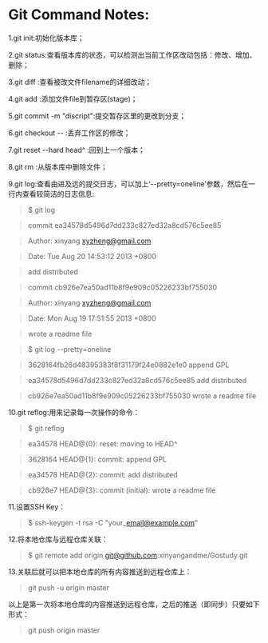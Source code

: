 Git Command Notes:
======
1.git init:初始化版本库；   

2.git status:查看版本库的状态，可以检测出当前工作区改动包括：修改、增加、删除；   

3.git diff <filename>:查看被改文件filename的详细改动；   

4.git add <filename>:添加文件file到暂存区(stage)；   

5.git commit -m "discript":提交暂存区里的更改到分支；   

6.git checkout -- <filename>:丢弃工作区的修改；   

7.git reset --hard head^ :回到上一个版本；   

8.git rm <filename>:从版本库中删除文件；   

9.git log:查看由进及远的提交日志，可以加上‘--pretty=oneline’参数，然后在一行内查看较简洁的日志信息:   

>$ git log   

>commit ea34578d5496d7dd233c827ed32a8cd576c5ee85   

>Author: xinyang <xyzheng@gmail.com>   

>Date:   Tue Aug 20 14:53:12 2013 +0800   

>    add distributed   

>commit cb926e7ea50ad11b8f9e909c05226233bf755030   

>Author: xinyang <xyzheng@gmail.com>   

>Date:   Mon Aug 19 17:51:55 2013 +0800   

>    wrote a readme file   

     
>$ git log --pretty=oneline   

>3628164fb26d48395383f8f31179f24e0882e1e0 append GPL   

>ea34578d5496d7dd233c827ed32a8cd576c5ee85 add distributed   

>cb926e7ea50ad11b8f9e909c05226233bf755030 wrote a readme file   


10.git reflog:用来记录每一次操作的命令：   
>$ git reflog   

>ea34578 HEAD@{0}: reset: moving to HEAD^   

>3628164 HEAD@{1}: commit: append GPL   

>ea34578 HEAD@{2}: commit: add distributed   

>cb926e7 HEAD@{3}: commit (initial): wrote a readme file   

11.设置SSH Key：   

>$ ssh-keygen -t rsa -C "your\_email@example.com"   

12.将本地仓库与远程仓库关联：   

>$ git remote add origin git@github.com:xinyangandme/Gostudy.git   

13.关联后就可以把本地仓库的所有内容推送到远程仓库上：   

>git push -u origin master   

以上是第一次将本地仓库的内容推送到远程仓库，之后的推送（即同步）只要如下形式：   

>git push origin master
